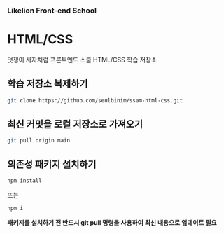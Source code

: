 ### Likelion Front-end School

# HTML/CSS

멋쟁이 사자처럼 프론트엔드 스쿨 HTML/CSS 학습 저장소

## 학습 저장소 복제하기

```sh
git clone https://github.com/seulbinim/ssam-html-css.git
```

## 최신 커밋을 로컬 저장소로 가져오기

```sh
git pull origin main
```

## 의존성 패키지 설치하기

```sh
npm install
```
또는
```sh
npm i
```
**패키지를 설치하기 전 반드시 git pull 명령을 사용하여 최신 내용으로 업데이트 필요**
